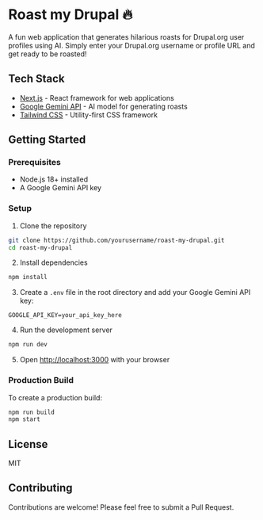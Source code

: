 # Roast my Drupal 🔥

A fun web application that generates hilarious roasts for Drupal.org user profiles using AI. Simply enter your Drupal.org username or profile URL and get ready to be roasted!

## Tech Stack

- [Next.js](https://nextjs.org/) - React framework for web applications
- [Google Gemini API](https://ai.google.dev/) - AI model for generating roasts
- [Tailwind CSS](https://tailwindcss.com/) - Utility-first CSS framework

## Getting Started

### Prerequisites

- Node.js 18+ installed
- A Google Gemini API key

### Setup

1. Clone the repository

```sh
git clone https://github.com/yourusername/roast-my-drupal.git
cd roast-my-drupal
```

2. Install dependencies 

```sh
npm install
```

3. Create a `.env` file in the root directory and add your Google Gemini API key:

```env
GOOGLE_API_KEY=your_api_key_here
```

4. Run the development server

```sh
npm run dev
```

5. Open [http://localhost:3000](http://localhost:3000) with your browser

### Production Build

To create a production build:

```sh
npm run build
npm start
```

## License

MIT

## Contributing

Contributions are welcome! Please feel free to submit a Pull Request.
